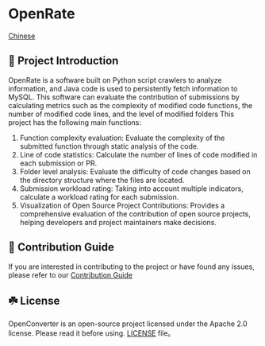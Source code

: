 # OpenRate
[Chinese](./README_ZH.md) 

## 📢  Project Introduction

OpenRate is a software built on Python script crawlers to analyze information, and Java code is used to persistently fetch information to MySQL. This software can evaluate the contribution of submissions by calculating metrics such as the complexity of modified code functions, the number of modified code lines, and the level of modified folders
This project has the following main functions:
1. Function complexity evaluation: Evaluate the complexity of the submitted function through static analysis of the code.
2. Line of code statistics: Calculate the number of lines of code modified in each submission or PR.
3. Folder level analysis: Evaluate the difficulty of code changes based on the directory structure where the files are located.
4. Submission workload rating: Taking into account multiple indicators, calculate a workload rating for each submission.
5. Visualization of Open Source Project Contributions: Provides a comprehensive evaluation of the contribution of open source projects, helping developers and project maintainers make decisions.

## 📖 Contribution Guide

If you are interested in contributing to the project or have found any issues, please refer to our [Contribution Guide](./CONTRIBUTING.md)

## ☘️ License

OpenConverter is an open-source project licensed under the Apache 2.0 license. Please read it before using. [LICENSE](./LICENSE) file。